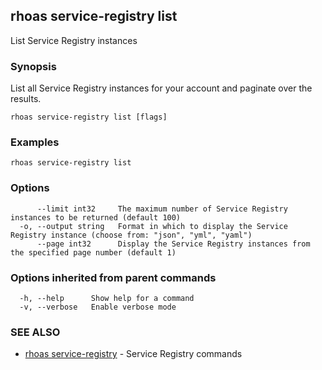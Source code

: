 ## rhoas service-registry list

List Service Registry instances

### Synopsis

 
List all Service Registry instances for your account and paginate over the results.


```
rhoas service-registry list [flags]
```

### Examples

```
rhoas service-registry list

```

### Options

```
      --limit int32     The maximum number of Service Registry instances to be returned (default 100)
  -o, --output string   Format in which to display the Service Registry instance (choose from: "json", "yml", "yaml")
      --page int32      Display the Service Registry instances from the specified page number (default 1)
```

### Options inherited from parent commands

```
  -h, --help      Show help for a command
  -v, --verbose   Enable verbose mode
```

### SEE ALSO

* [rhoas service-registry](rhoas_service-registry.md)	 - Service Registry commands

